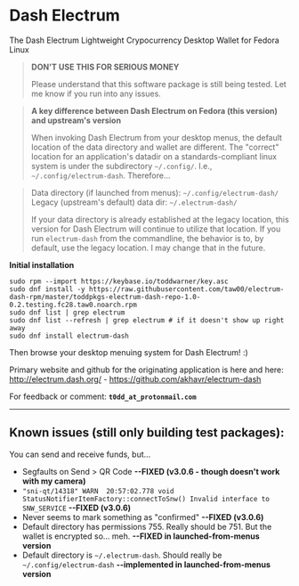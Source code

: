 # Dash Electrum
The Dash Electrum Lightweight Crypocurrency Desktop Wallet for Fedora Linux

> **DON'T USE THIS FOR SERIOUS MONEY**
>
> Please understand that this software package is still being tested. Let me
> know if you run into any issues.

> **A key difference between Dash Electrum on Fedora (this version) and upstream's version**
> 
> When invoking Dash Electrum from your desktop menus, the default location of
> the data directory and wallet are different.  The "correct" location for an
> application's datadir on a standards-compliant linux system is under the
> subdirectory `~/.config/`. I.e., `~/.config/electrum-dash`.  Therefore...

> Data directory (if launched from menus):  `~/.config/electrum-dash/`  
> Legacy (upstream's default) data dir: `~/.electrum-dash/`  
> 
> If your data directory is already established at the legacy location, this
> version for Dash Electrum will continue to utilize that location. If you run
> `electrum-dash` from the commandline, the behavior is to, by default, use the
> legacy location. I may change that in the future.

**Initial installation**

```
sudo rpm --import https://keybase.io/toddwarner/key.asc
sudo dnf install -y https://raw.githubusercontent.com/taw00/electrum-dash-rpm/master/toddpkgs-electrum-dash-repo-1.0-0.2.testing.fc28.taw0.noarch.rpm
sudo dnf list | grep electrum
sudo dnf list --refresh | grep electrum # if it doesn't show up right away
sudo dnf install electrum-dash
```

Then browse your desktop menuing system for Dash Electrum! :)

Primary website and github for the originating application is here and here: <http://electrum.dash.org/> - <https://github.com/akhavr/electrum-dash>

For feedback or comment: **`t0dd_at_protonmail.com`**

---

## Known issues (still only building test packages):

You can send and receive funds, but...

* Segfaults on Send > QR Code **--FIXED (v3.0.6 - though doesn't work with my camera)**
* ```"sni-qt/14318" WARN  20:57:02.778 void StatusNotifierItemFactory::connectToSnw() Invalid interface to SNW_SERVICE``` **--FIXED (v3.0.6)**
* Never seems to mark something as "confirmed" **--FIXED (v3.0.6)**
* Default directory has permissions 755. Really should be 751. But the wallet
  is encrypted so... meh. **--FIXED in launched-from-menus version**
* Default directory is `~/.electrum-dash`. Should really be
  `~/.config/electrum-dash` **--implemented in launched-from-menus version**

